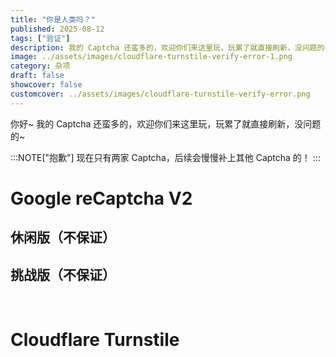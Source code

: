 ```yaml
---
title: "你是人类吗？"
published: 2025-08-12
tags: ["验证"]
description: 我的 Captcha 还蛮多的，欢迎你们来这里玩，玩累了就直接刷新，没问题的~
image: ../assets/images/cloudflare-turnstile-verify-error-1.png
category: 杂项
draft: false
showcover: false
customcover: ../assets/images/cloudflare-turnstile-verify-error.png
---
```


<head>
    <!-- Google reCaptcha v2-->
    <!-- <script src="https://www.google.com/recaptcha/api.js" async defer></script> -->
    <script src="https://recaptcha.net/recaptcha/api.js" async defer></script>
    <!-- Cloudflare Turnstile -->
    <script src="https://challenges.cloudflare.com/turnstile/v0/api.js?onload=onloadTurnstileCallback" defer async></script>

</head>


你好~
我的 Captcha 还蛮多的，欢迎你们来这里玩，玩累了就直接刷新，没问题的~

:::NOTE["抱歉"]
现在只有两家 Captcha，后续会慢慢补上其他 Captcha 的！
:::

# Google reCaptcha V2
## 休闲版（不保证）

<form action="?" method="POST">
    <div class="g-recaptcha" data-sitekey="6LerBqQrAAAAAJm_8-H-wq25iSKxprYEW8G_XYhi"></div>
</form>

## 挑战版（不保证）

<form action="?" method="POST">
    <div class="g-recaptcha" data-sitekey="6LcQFKQrAAAAAFg294vepQULbQX11BXa0NTt-21h"></div>
</form>

<br>

# Cloudflare Turnstile

<div id="example-container"></div>

<script is:inline>
  function onloadTurnstileCallback() {
    // 确保 turnstile 对象已加载
    if (typeof turnstile !== 'undefined') {
      turnstile.render('#example-container', {
        // 重要：将下面的 sitekey 替换为你自己的
        sitekey: '0x4AAAAAABq8mQb4rm0Y4ir5', // 这是一个用于测试的 key
        callback: function(token) {
          console.log(`挑战成功，获取到的 token 是: ${token}`);
          // 在这里你可以将 token 发送到后端进行验证
        },
      });
    }
  }
</script> 